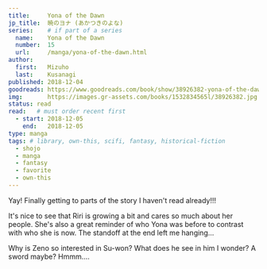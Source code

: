 ```yaml
---
title:     Yona of the Dawn
jp_title:  暁のヨナ (あかつきのよな)
series:    # if part of a series
  name:    Yona of the Dawn
  number:  15
  url:     /manga/yona-of-the-dawn.html
author: 
  first:   Mizuho 
  last:    Kusanagi
published: 2018-12-04 
goodreads: https://www.goodreads.com/book/show/38926382-yona-of-the-dawn-vol-15
img:       https://images.gr-assets.com/books/1532834565l/38926382.jpg
status: read
read:   # must order recent first
  - start: 2018-12-05 
    end:   2018-12-05
type: manga
tags: # library, own-this, scifi, fantasy, historical-fiction
  - shojo
  - manga
  - fantasy
  - favorite
  - own-this
---
```


Yay! Finally getting to parts of the story I haven't read already!!! 

It's nice to see that Riri is growing a bit and cares so much about her people. She's also a great reminder of who Yona was before to contrast with who she is now. The standoff at the end left me hanging... 

<p class="spoiler">Why is Zeno so interested in Su-won? What does he see in him I wonder? A sword maybe? Hmmm....</p>